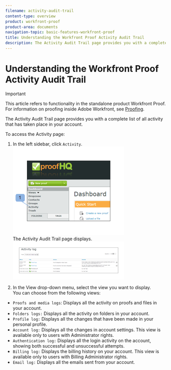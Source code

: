 ```yaml
---
filename: activity-audit-trail
content-type: overview
product: workfront-proof
product-area: documents
navigation-topic: basic-features-workfront-proof
title: Understanding the Workfront Proof Activity Audit Trail
description: The Activity Audit Trail page provides you with a complete list of all activity that has taken place in your account.
---
```


# Understanding the Workfront Proof Activity Audit Trail

>[!IMPORTANT]
>
>This article refers to functionality in the standalone product Workfront Proof. For information on proofing inside Adobe Workfront, see [Proofing](../../../review-and-approve-work/proofing/proofing.md).

The Activity Audit Trail page provides you with a complete list of all activity that has taken&nbsp;place in your account.

To access the Activity page:

1. In the left sidebar, click `Activity`.  
   ![Activity.png](assets/activity-350x278.png)  
   The Activity Audit Trail page displays.  
   ![Proof_and_media.png](assets/proof-and-media-350x119.png)

1. In the View drop-down menu, select the view you want to display.  
   You can choose from the following views:

  * `Proofs and media logs`: Displays&nbsp;all the activity on proofs and files in your account.
  * `Folders logs:` Displays all the activity on folders in your account.
  * `Profile log:` Displays all the changes that have been made in your personal profile.
  * `Account log:` Displays all the changes in account settings. This view is available only to users with Administrator rights.
  * `Authentication log:` Displays all the login activity on the account, showing both successful and unsuccessful attempts.
  * `Billing log:` Displays the billing history on your account. This view is available only to users with Billing Administrator rights.
  * `Email log:` Displays all the emails sent from your account.&nbsp;

